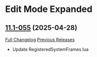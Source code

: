 # Edit Mode Expanded

## [11.1-055](https://github.com/teelolws/EditModeExpanded/tree/11.1-055) (2025-04-28)
[Full Changelog](https://github.com/teelolws/EditModeExpanded/compare/11.1-054...11.1-055) [Previous Releases](https://github.com/teelolws/EditModeExpanded/releases)

- Update RegisteredSystemFrames.lua  
